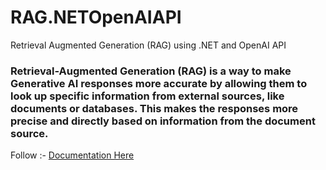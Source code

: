 # RAG.NETOpenAIAPI
Retrieval Augmented Generation (RAG) using .NET and OpenAI API
### Retrieval-Augmented Generation (RAG) is a way to make Generative AI responses more accurate by allowing them to look up specific information from external sources, like documents or databases. This makes the responses more precise and directly based on information from the document source.
Follow :- [Documentation Here](https://juldhais.net/retrieval-augmented-generation-rag-using-net-and-openai-api-9814d4d5051f)
